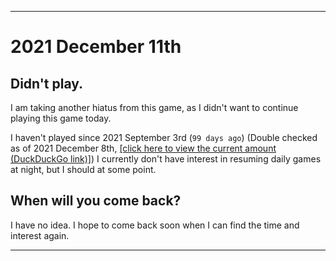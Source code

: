 
***

# 2021 December 11th

## Didn't play.

I am taking another hiatus from this game, as I didn't want to continue playing this game today.

I haven't played since 2021 September 3rd (`99 days ago`) (Double checked as of 2021 December 8th, [[click here to view the current amount (DuckDuckGo link)]](https://duckduckgo.com/?q=Days+since+September+3rd+2021&t=ffab&ia=answer)) I currently don't have interest in resuming daily games at night, but I should at some point.

## When will you come back?

I have no idea. I hope to come back soon when I can find the time and interest again.

***
